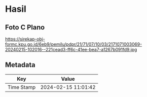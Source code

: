 # Hasil

## Foto C Plano

https://sirekap-obj-formc.kpu.go.id/6eb9/pemilu/pdpr/21/71/07/10/03/2171071003069-20240215-102016--221cead3-ff6c-41ee-bea7-a1267b091fd9.jpg


## Metadata

| Key        | Value               |
| ---------- | ------------------- |
| Time Stamp | 2024-02-15 11:01:42 |




